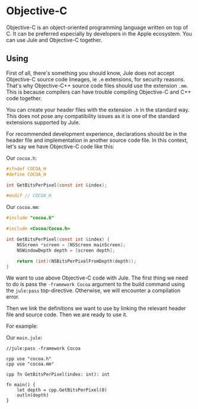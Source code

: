 # Objective-C

Objective-C is an object-oriented programming language written on top of C. It can be preferred especially by developers in the Apple ecosystem. You can use Jule and Objective-C together.

## Using

First of all, there's something you should know, Jule does not accept Objective-C source code lineages, ie `.m` extensions, for security reasons. That's why Objective-C++ source code files should use the extension `.mm`. This is because compilers can have trouble compiling Objective-C and C++ code together.

You can create your header files with the extension `.h` in the standard way. This does not pose any compatibility issues as it is one of the standard extensions supported by Jule.

For recommended development experience, declarations should be in the header file and implementation in another source code file. In this context, let's say we have Objective-C code like this:

Our `cocoa.h`:
```objective-c
#ifndef COCOA_H
#define COCOA_H

int GetBitsPerPixel(const int &index);

#endif // COCOA_H
```

Our `cocoa.mm`:
```objective-c
#include "cocoa.h"

#include <Cocoa/Cocoa.h>

int GetBitsPerPixel(const int &index) {
    NSScreen *screen = [NSScreen mainScreen];
    NSWindowDepth depth = [screen depth];

    return (int)(NSBitsPerPixelFromDepth(depth));
}
```

We want to use above Objective-C code with Jule. The first thing we need to do is pass the `-framework Cocoa` argument to the build command using the `jule:pass` top-directive. Otherwise, we will encounter a compilation error.

Then we link the definitions we want to use by linking the relevant header file and source code. Then we are ready to use it.

For example:

Our `main.jule`:
```jule
//jule:pass -framework Cocoa

cpp use "cocoa.h"
cpp use "cocoa.mm"

cpp fn GetBitsPerPixel(index: int): int

fn main() {
    let depth = cpp.GetBitsPerPixel(0)
    outln(depth)
}
```
